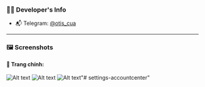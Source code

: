### 🧑‍💻 Developer's Info

- 📬 Telegram: [@otis_cua](https://t.me/otis_cua)

---

### 🖼️ Screenshots

#### 🔹 Trang chính:
![Alt text](./public/screen/screen-1.jpg)
![Alt text](./public/screen/screen-2.jpg)
![Alt text](./public/screen/screen-3.jpg)"# settings-accountcenter" 
